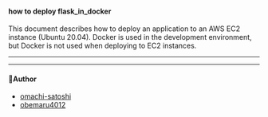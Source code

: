 #### how to deploy flask_in_docker

This document describes how to deploy an application to an AWS EC2 instance (Ubuntu 20.04).
Docker is used in the development environment, but Docker is not used when deploying to EC2 instances.

---

---

#### 📝Author

- [omachi-satoshi](https://github.com/omachi-satoshi)
- [obemaru4012](https://github.com/obemaru4012)
